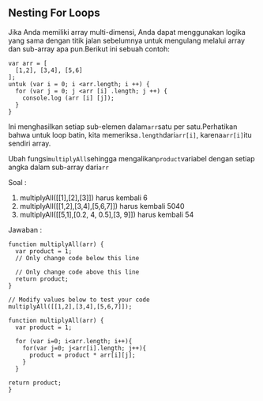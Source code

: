 ## Nesting For Loops

Jika Anda memiliki array multi-dimensi, Anda dapat menggunakan logika yang sama dengan titik jalan sebelumnya untuk mengulang melalui array dan sub-array apa pun.Berikut ini sebuah contoh:

```
var arr = [ 
  [1,2], [3,4], [5,6] 
]; 
untuk (var i = 0; i <arr.length; i ++) { 
  for (var j = 0; j <arr [i] .length; j ++) { 
    console.log (arr [i] [j]); 
  } 
}
```

Ini menghasilkan setiap sub-elemen dalam`arr`satu per satu.Perhatikan bahwa untuk loop batin, kita memeriksa`.length`dari`arr[i]`, karena`arr[i]`itu sendiri array.

Ubah fungsi`multiplyAll`sehingga mengalikan`product`variabel dengan setiap angka dalam sub-array dari`arr`

Soal :

1. multiplyAll\(\[\[1\],\[2\],\[3\]\]\) harus kembali 6
2. multiplyAll\(\[\[1,2\],\[3,4\],\[5,6,7\]\]\) harus kembali 5040
3. multiplyAll\(\[\[5,1\],\[0.2, 4, 0.5\],\[3, 9\]\]\) harus kembali 54

Jawaban :

```
function multiplyAll(arr) {
  var product = 1;
  // Only change code below this line
  
  // Only change code above this line
  return product;
}

// Modify values below to test your code
multiplyAll([[1,2],[3,4],[5,6,7]]);

function multiplyAll(arr) {
  var product = 1;

  for (var i=0; i<arr.length; i++){
    for(var j=0; j<arr[i].length; j++){
      product = product * arr[i][j];
    }
  }

return product;
}



```



